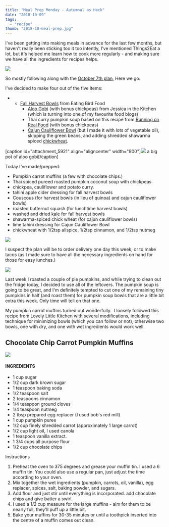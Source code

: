 ```yaml
---
title: "Meal Prep Monday - Autumnal as Heck"
date: "2018-10-09"
tags:
  - "recipe"
thumb: "2018-10-meal-prep.jpg"
---
```


I've been getting into making meals in advance for the last few months, but haven't really been sticking too it too intently, I've mentioned Things2Eat a lot, but it's helped me learn how to cook more regularly - and making sure we have all the ingredients for recipes helps.

![](images/meal-prep-october-8-min-1024x576.jpg)

So mostly following along with the [October 7th plan,](https://www.things2eat.ca/single-post/2018/10/05/Seasonal-Vegan-Meal-Plan-for-October-7) Here we go:

I've decided to make four out of the five items:

- - [Fall Harvest Bowls](https://www.eatingbirdfood.com/fall-harvest-spinach-salad/) from Eating Bird Food
    - [Aloo Gobi](https://jessicainthekitchen.com/cauliflower-and-potato-curry-aloo-gobi-masala/) (with bonus chickpeas) from Jessica in the Kitchen (which is turning into one of my favourite food blogs)
    - Thai curry pumpkin soup based on this recipe from [Running on Real Food](https://runningonrealfood.com/curried-roasted-butternut-squash-soup/) (with bonus chickpeas)
    - [Cajun Cauliflower Bowl](http://thevegan8.com/2018/09/13/cajun-cauliflower-bowl/) (but I made it with lots of vegetable oil), skipping the green beans, and adding shredded shawarma spiced [chickwheat](https://avocadosandales.com/2017/12/17/chickwheat-shreds/).

\[caption id="attachment\_5921" align="aligncenter" width="900"\]![](images/coconut-alo-gobi-curry-min-1024x576.jpg) a big pot of aloo gobi\[/caption\]

Today I've made/prepped:

- Pumpkin carrot muffins (a few with chocolate chips.)
- Thai spiced pureed roasted pumpkin coconut soup with chickpeas
- chickpea, cauliflower and potato curry.
- tahini apple cider dressing for fall harvest bowls
- Couscous (for harvest bowls (in lieu of quinoa) and cajun cauliflower bowls)
- roasted butternut squash (for lunchtime harvest bowls)
- washed and dried kale for fall harvest bowls
- shawarma-spiced chick wheat (for cajun cauliflower bowls)
- lime tahini dressing for Cajun Cauliflower Bowl
- chickwheat with 1/2tsp allspice, 1/2tsp cinnamon, and 1/2tsp nutmeg

![](images/meal-prep-oct-8-min-1024x576.jpg)

I suspect the plan will be to order delivery one day this week, or to make tacos (as I made sure to have all the necessary ingredients on hand for those for easy lunches.)

![](images/DSC06885-min.jpg)

Last week I roasted a couple of pie pumpkins, and while trying to clean out the fridge today, I decided to use all of the leftovers. The pumpkin soup is going to be great, and I'm definitely tempted to cut one of my remaining tiny pumpkins in half (and roast them) for pumpkin soup bowls that are a little bit extra this week. Only time will tell on that one.

My pumpkin carrot muffins turned out wonderfully.  I loosely followed this recipe from Lovely Little Kitchen with several modifications, including technique for minimizing bowls (which you can follow or not), otherwise two bowls, one with dry, and one with wet ingredients would work well.

## Chocolate Chip Carrot Pumpkin Muffins

![](images/muffins-min-1024x576.jpg)

#### INGREDIENTS

- 1 cup sugar
- 1/2 cup dark brown sugar
- 1 teaspoon baking soda
- 1/2 teaspoon salt
- 2 teaspoons cinnamon
- 1/4 teaspoon ground cloves
- 1/4 teaspoon nutmeg
- 2 tbsp prepared egg replacer (I used bob's red mill)
- 1 cup pumpkin puree
- 1/2 cup finely shredded carrot (approximately 1 large carrot)
- 1/2 cup light oil, I used canola
- 1 teaspoon vanilla extract.
- 1 3/4 cups all purpose flour
- 1/2 cup chocolate chips

Instructions

1. Preheat the oven to 375 degrees and grease your muffin tin. I used a 6 muffin tin. You could also use a regular pan, just adjust the time according to your oven.
2. Mix together the wet ingredients (pumpkin, carrots, oil, vanilla), egg replacer, spices, salt, baking powder, and sugars.
3. Add flour and just stir until everything is incorporated. add chocolate chips and give batter a swirl.
4. I used a 1/2 cup measure for the large muffins - aim for them to be nearly full, they'll puff up a little bit.
5. Bake your muffins for 30-35 minutes or until a toothpick inserted into the centre of a muffin comes out clean.
